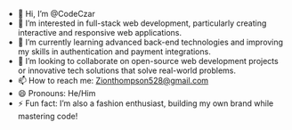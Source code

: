 - 👋 Hi, I’m @CodeCzar
- 👀 I’m interested in full-stack web development, particularly creating interactive and responsive web applications.
- 🌱 I’m currently learning advanced back-end technologies and improving my skills in authentication and payment integrations.
- 💞️ I’m looking to collaborate on open-source web development projects or innovative tech solutions that solve real-world problems.
- 📫 How to reach me: Zionthompson528@gmail.com
- 😄 Pronouns: He/Him
- ⚡ Fun fact: I’m also a fashion enthusiast, building my own brand while mastering code!

<!---
Zaytoven01/Zaytoven01 is a ✨ special ✨ repository because its `README.md` (this file) appears on your GitHub profile.
You can click the Preview link to take a look at your changes.
--->
